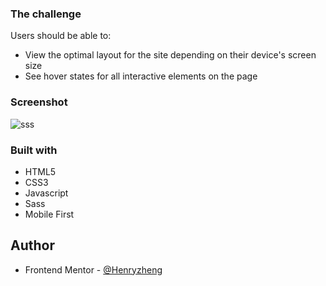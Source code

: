 ### The challenge

Users should be able to:

- View the optimal layout for the site depending on their device's screen size
- See hover states for all interactive elements on the page

### Screenshot

![sss](./screenshot.jpg)

### Built with

- HTML5
- CSS3
- Javascript
- Sass
- Mobile First

## Author

- Frontend Mentor - [@Henryzheng](https://www.frontendmentor.io/profile/LonelyBuddy)
